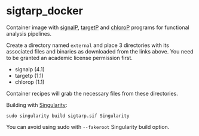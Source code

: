 # sigtarp_docker

Container image with [signalP](http://www.cbs.dtu.dk/services/SignalP/), [targetP](http://www.cbs.dtu.dk/services/TargetP/) and [chloroP](http://www.cbs.dtu.dk/services/ChloroP/) programs for functional analysis pipelines.

Create a directory named ```external``` and place 3 directories with its associated files and binaries as downloaded from the links above. You need to be granted an academic license permission first.

* signalp (4.1)
* targetp (1.1)
* chlorop (1.1)

Container recipes will grab the necessary files from these directories.

Building with [Singularity](https://singularity.hpcng.org/):

    sudo singularity build sigtarp.sif Singularity

You can avoid using sudo with ```--fakeroot``` Singularity build option.
